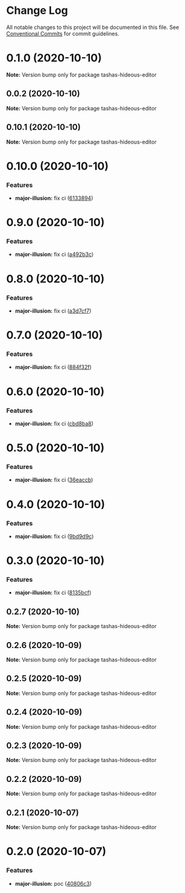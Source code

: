# Change Log

All notable changes to this project will be documented in this file.
See [Conventional Commits](https://conventionalcommits.org) for commit guidelines.

# 0.1.0 (2020-10-10)

**Note:** Version bump only for package tashas-hideous-editor

## 0.0.2 (2020-10-10)

**Note:** Version bump only for package tashas-hideous-editor

## 0.10.1 (2020-10-10)

**Note:** Version bump only for package tashas-hideous-editor

# 0.10.0 (2020-10-10)

### Features

- **major-illusion:** fix ci ([6133894](https://github.com/danethurber/hephaestus/commit/613389406696628facf9f229d97e590946da3702))

# 0.9.0 (2020-10-10)

### Features

- **major-illusion:** fix ci ([a492b3c](https://github.com/danethurber/hephaestus/commit/a492b3c67b5dc893ee8df3a63d86c96220822b39))

# 0.8.0 (2020-10-10)

### Features

- **major-illusion:** fix ci ([a3d7cf7](https://github.com/danethurber/hephaestus/commit/a3d7cf77532958230e0986a998554cff85d2134a))

# 0.7.0 (2020-10-10)

### Features

- **major-illusion:** fix ci ([884f32f](https://github.com/danethurber/hephaestus/commit/884f32f7d4dfd1bf84ebadbd641d47d16bc3398c))

# 0.6.0 (2020-10-10)

### Features

- **major-illusion:** fix ci ([cbd8ba8](https://github.com/danethurber/hephaestus/commit/cbd8ba842d508b8e5367f398d5de6e41a30cc5d9))

# 0.5.0 (2020-10-10)

### Features

- **major-illusion:** fix ci ([36eaccb](https://github.com/danethurber/hephaestus/commit/36eaccb25d06ff17382fe8af04e38316a412a4fa))

# 0.4.0 (2020-10-10)

### Features

- **major-illusion:** fix ci ([9bd9d9c](https://github.com/danethurber/hephaestus/commit/9bd9d9cc22fecf63def1a0f50085e4a032d18904))

# 0.3.0 (2020-10-10)

### Features

- **major-illusion:** fix ci ([8135bcf](https://github.com/danethurber/hephaestus/commit/8135bcff13f009bb81147c9d28d6113008f6e386))

## 0.2.7 (2020-10-10)

**Note:** Version bump only for package tashas-hideous-editor

## 0.2.6 (2020-10-09)

**Note:** Version bump only for package tashas-hideous-editor

## 0.2.5 (2020-10-09)

**Note:** Version bump only for package tashas-hideous-editor

## 0.2.4 (2020-10-09)

**Note:** Version bump only for package tashas-hideous-editor

## 0.2.3 (2020-10-09)

**Note:** Version bump only for package tashas-hideous-editor

## 0.2.2 (2020-10-09)

**Note:** Version bump only for package tashas-hideous-editor

## 0.2.1 (2020-10-07)

**Note:** Version bump only for package tashas-hideous-editor

# 0.2.0 (2020-10-07)

### Features

- **major-illusion:** poc ([40806c3](https://github.com/danethurber/hephaestus/commit/40806c3cf3d78fb76b518a7ea5d12c0a3b579fc2))
